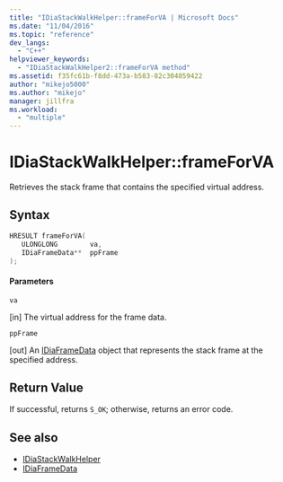 ```yaml
---
title: "IDiaStackWalkHelper::frameForVA | Microsoft Docs"
ms.date: "11/04/2016"
ms.topic: "reference"
dev_langs:
  - "C++"
helpviewer_keywords:
  - "IDiaStackWalkHelper2::frameForVA method"
ms.assetid: f35fc61b-f8dd-473a-b583-82c304059422
author: "mikejo5000"
ms.author: "mikejo"
manager: jillfra
ms.workload:
  - "multiple"
---
```

# IDiaStackWalkHelper::frameForVA
Retrieves the stack frame that contains the specified virtual address.

## Syntax

```C++
HRESULT frameForVA( 
   ULONGLONG        va,
   IDiaFrameData**  ppFrame
);
```

#### Parameters
 `va`

[in] The virtual address for the frame data.

 `ppFrame`

[out] An [IDiaFrameData](../../debugger/debug-interface-access/idiaframedata.md) object that represents the stack frame at the specified address.

## Return Value
 If successful, returns `S_OK`; otherwise, returns an error code.

## See also
- [IDiaStackWalkHelper](../../debugger/debug-interface-access/idiastackwalkhelper.md)
- [IDiaFrameData](../../debugger/debug-interface-access/idiaframedata.md)